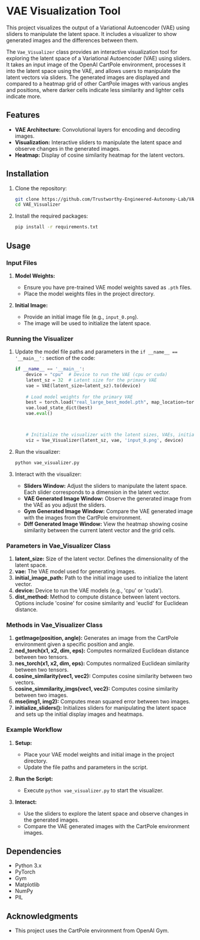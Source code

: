 # VAE Visualization Tool

This project visualizes the output of a Variational Autoencoder (VAE) using sliders to manipulate the latent space. It includes a visualizer to show generated images and the differences between them.

The `Vae_Visualizer` class provides an interactive visualization tool for exploring the latent space of a Variational Autoencoder (VAE) using sliders. It takes an input image of the OpenAI CartPole environment, processes it into the latent space using the VAE, and allows users to manipulate the latent vectors via sliders. The generated images are displayed and compared to a heatmap grid of other CartPole images with various angles and positions, where darker cells indicate less similarity and lighter cells indicate more.
## Features

- **VAE Architecture:** Convolutional layers for encoding and decoding images.
- **Visualization:** Interactive sliders to manipulate the latent space and observe changes in the generated images.
- **Heatmap:** Display of cosine similarity heatmap for the latent vectors.

## Installation

1. Clone the repository:

   ```bash
   git clone https://github.com/Trustworthy-Engineered-Autonomy-Lab/VAE_Visualizer
   cd VAE_Visualizer
   ```

2. Install the required packages:

   ```bash
   pip install -r requirements.txt
   ```

## Usage

### Input Files

1. **Model Weights:**
   - Ensure you have pre-trained VAE model weights saved as `.pth` files.
   - Place the model weights files in the project directory.

2. **Initial Image:**
   - Provide an initial image file (e.g., `input_0.png`).
   - The image will be used to initialize the latent space.

### Running the Visualizer

1. Update the model file paths and parameters in the `if __name__ == '__main__':` section of the code:

   ```python
   if __name__ == '__main__':
       device = "cpu"  # Device to run the VAE (cpu or cuda)
       latent_sz = 32  # Latent size for the primary VAE
       vae = VAE(latent_size=latent_sz).to(device)
       
       # Load model weights for the primary VAE
       best = torch.load("real_large_best_model.pth", map_location=torch.device('cpu'))
       vae.load_state_dict(best)
       vae.eval()



       # Initialize the visualizer with the latent sizes, VAEs, initial image, and device
       viz = Vae_Visualizer(latent_sz, vae, 'input_0.png', device)
   ```

2. Run the visualizer:

   ```bash
   python vae_visualizer.py
   ```

3. Interact with the visualizer:
   - **Sliders Window:** Adjust the sliders to manipulate the latent space. Each slider corresponds to a dimension in the latent vector.
   - **VAE Generated Image Window:** Observe the generated image from the VAE as you adjust the sliders.
   - **Gym Generated Image Window:** Compare the VAE generated image with the images from the CartPole environment.
   - **Diff Generated Image Window:** View the heatmap showing cosine similarity between the current latent vector and the grid cells.

### Parameters in Vae_Visualizer Class

1. **latent_size:** Size of the latent vector. Defines the dimensionality of the latent space.
2. **vae:** The VAE model used for generating images.
3. **initial_image_path:** Path to the initial image used to initialize the latent vector.
4. **device:** Device to run the VAE models (e.g., 'cpu' or 'cuda').
5. **dist_method:** Method to compute distance between latent vectors. Options include 'cosine' for cosine similarity and 'euclid' for Euclidean distance.

### Methods in Vae_Visualizer Class

1. **getImage(position, angle):** Generates an image from the CartPole environment given a specific position and angle.
2. **ned_torch(x1, x2, dim, eps):** Computes normalized Euclidean distance between two tensors.
3. **nes_torch(x1, x2, dim, eps):** Computes normalized Euclidean similarity between two tensors.
4. **cosine_similarity(vec1, vec2):** Computes cosine similarity between two vectors.
5. **cosine_simmilarity_imgs(vec1, vec2):** Computes cosine similarity between two images.
6. **mse(img1, img2):** Computes mean squared error between two images.
7. **initialize_sliders():** Initializes sliders for manipulating the latent space and sets up the initial display images and heatmaps.

### Example Workflow

1. **Setup:**
   - Place your VAE model weights and initial image in the project directory.
   - Update the file paths and parameters in the script.

2. **Run the Script:**
   - Execute `python vae_visualizer.py` to start the visualizer.

3. **Interact:**
   - Use the sliders to explore the latent space and observe changes in the generated images.
   - Compare the VAE generated images with the CartPole environment images.

## Dependencies

- Python 3.x
- PyTorch
- Gym
- Matplotlib
- NumPy
- PIL


## Acknowledgments

- This project uses the CartPole environment from OpenAI Gym.
